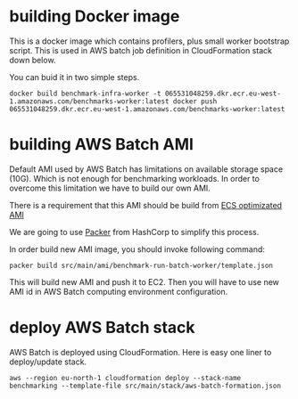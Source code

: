 # building Docker image

This is a docker image which contains profilers, plus small worker bootstrap
script. This is used in AWS batch job definition in CloudFormation stack down
below.

You can buid it in two simple steps.

  `docker build benchmark-infra-worker -t 065531048259.dkr.ecr.eu-west-1.amazonaws.com/benchmarks-worker:latest
   docker push 065531048259.dkr.ecr.eu-west-1.amazonaws.com/benchmarks-worker:latest`

# building AWS Batch AMI

Default AMI used by AWS Batch has limitations on available storage space (10G).
Which is not enough for benchmarking workloads. In order to overcome this limitation we
have to build our own AMI.

There is a requirement that this AMI should be build from
[ECS optimizated AMI](https://docs.aws.amazon.com/AmazonECS/latest/developerguide/ecs-optimized_AMI.html)

We are going to use [Packer](https://www.packer.io/) from HashCorp to simplify this process.

In order build new AMI image, you should invoke following command:

  `packer build src/main/ami/benchmark-run-batch-worker/template.json`

This will build new AMI and push it to EC2. Then you will have to use new AMI id
in AWS Batch computing environment configuration.

# deploy AWS Batch stack

AWS Batch is deployed using CloudFormation. Here is easy one liner to deploy/update stack.

  `aws --region eu-north-1 cloudformation deploy --stack-name benchmarking --template-file src/main/stack/aws-batch-formation.json`
